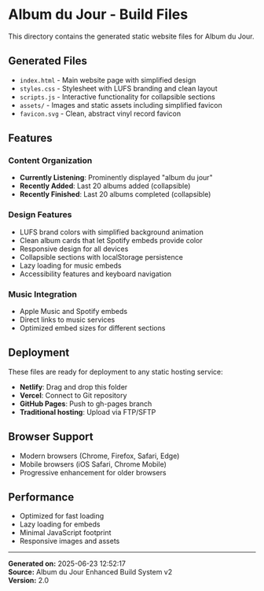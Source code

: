 # Album du Jour - Build Files

This directory contains the generated static website files for Album du Jour.

## Generated Files

- `index.html` - Main website page with simplified design
- `styles.css` - Stylesheet with LUFS branding and clean layout
- `scripts.js` - Interactive functionality for collapsible sections
- `assets/` - Images and static assets including simplified favicon
- `favicon.svg` - Clean, abstract vinyl record favicon

## Features

### Content Organization
- **Currently Listening**: Prominently displayed "album du jour"
- **Recently Added**: Last 20 albums added (collapsible)
- **Recently Finished**: Last 20 albums completed (collapsible)

### Design Features
- LUFS brand colors with simplified background animation
- Clean album cards that let Spotify embeds provide color
- Responsive design for all devices
- Collapsible sections with localStorage persistence
- Lazy loading for music embeds
- Accessibility features and keyboard navigation

### Music Integration
- Apple Music and Spotify embeds
- Direct links to music services
- Optimized embed sizes for different sections

## Deployment

These files are ready for deployment to any static hosting service:

- **Netlify**: Drag and drop this folder
- **Vercel**: Connect to Git repository
- **GitHub Pages**: Push to gh-pages branch
- **Traditional hosting**: Upload via FTP/SFTP

## Browser Support

- Modern browsers (Chrome, Firefox, Safari, Edge)
- Mobile browsers (iOS Safari, Chrome Mobile)
- Progressive enhancement for older browsers

## Performance

- Optimized for fast loading
- Lazy loading for embeds
- Minimal JavaScript footprint
- Responsive images and assets

---

**Generated on:** 2025-06-23 12:52:17  
**Source:** Album du Jour Enhanced Build System v2  
**Version:** 2.0  
